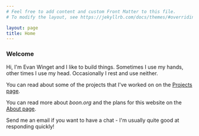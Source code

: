 ```yaml
---
# Feel free to add content and custom Front Matter to this file.
# To modify the layout, see https://jekyllrb.com/docs/themes/#overriding-theme-defaults

layout: page
title: Home
---
```


### Welcome

Hi, I'm Evan Winget and I like to build things. Sometimes I use my hands, other times I use my head. Occasionally I rest and use neither.

You can read about some of the projects that I've worked on on the [Projects page](https://www.boon.org/projects/).

You can read more about _boon.org_ and the plans for this website on the [About page](https://www.boon.org/about/).

Send me an email if you want to have a chat - I'm usually quite good at responding quickly!